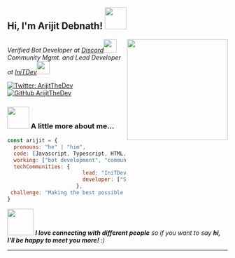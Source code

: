 <h2> Hi, I'm Arijit Debnath! <img src="https://media.giphy.com/media/mGcNjsfWAjY5AEZNw6/giphy.gif" width="50"></h2>
<img align='right' src="https://i.ibb.co/18kWR0R/static-4.png" width="230">
<p><em>Verified Bot Developer at <a href="https://discord.com">Discord</a><img src="https://media.giphy.com/media/fYSnHlufseco8Fh93Z/giphy.gif" width="30"></br>Community Mgmt. and Lead Developer at <a href="https://discord.gg/q6pAuCE8xh">IniTDev</a><img src="https://media.giphy.com/media/WUlplcMpOCEmTGBtBW/giphy.gif" width="30"> 
</em></p>

[![Twitter: ArijitTheDev](https://img.shields.io/twitter/follow/NotArijit?style=social)](https://twitter.com/NotArijit)
[![GitHub ArijitTheDev](https://img.shields.io/github/followers/ArijitTheDev?label=follow&style=social)](https://github.com/ArijitTheDev)


### <img src="https://media.giphy.com/media/VgCDAzcKvsR6OM0uWg/giphy.gif" width="50"> A little more about me...  

```javascript
const arijit = {
  pronouns: "he" | "him",
  code: [Javascript, Typescript, HTML, CSS, Python],
  working: ["bot development", "community mgmt", "initdev lead"],
  techCommunities: {
                        lead: "IniTDev",
                        developer: ["Siyuu Devs", "Ukii devs", "IniTDev Development"]
                      },
 challenge: "Making the best possible things for free!"
}
```

<img src="https://media.giphy.com/media/LnQjpWaON8nhr21vNW/giphy.gif" width="60"> <em><b>I love connecting with different people</b> so if you want to say <b>hi, I'll be happy to meet you more!</b> :)</em>

---